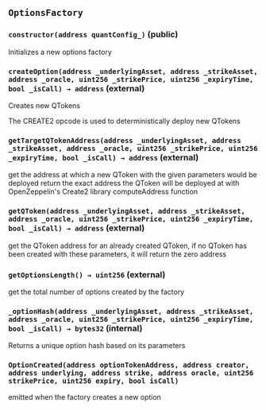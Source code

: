 ## `OptionsFactory`

### `constructor(address quantConfig_)` (public)

Initializes a new options factory

### `createOption(address _underlyingAsset, address _strikeAsset, address _oracle, uint256 _strikePrice, uint256 _expiryTime, bool _isCall) → address` (external)

Creates new QTokens

The CREATE2 opcode is used to deterministically deploy new QTokens

### `getTargetQTokenAddress(address _underlyingAsset, address _strikeAsset, address _oracle, uint256 _strikePrice, uint256 _expiryTime, bool _isCall) → address` (external)

get the address at which a new QToken with the given parameters would be deployed
return the exact address the QToken will be deployed at with OpenZeppelin's Create2
library computeAddress function

### `getQToken(address _underlyingAsset, address _strikeAsset, address _oracle, uint256 _strikePrice, uint256 _expiryTime, bool _isCall) → address` (external)

get the QToken address for an already created QToken, if no QToken has been created
with these parameters, it will return the zero address

### `getOptionsLength() → uint256` (external)

get the total number of options created by the factory

### `_optionHash(address _underlyingAsset, address _strikeAsset, address _oracle, uint256 _strikePrice, uint256 _expiryTime, bool _isCall) → bytes32` (internal)

Returns a unique option hash based on its parameters

### `OptionCreated(address optionTokenAddress, address creator, address underlying, address strike, address oracle, uint256 strikePrice, uint256 expiry, bool isCall)`

emitted when the factory creates a new option
